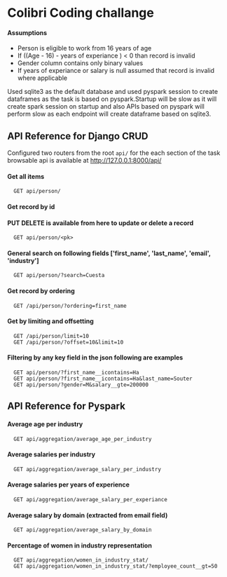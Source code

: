
# Colibri Coding challange

#### Assumptions

* Person is eligible to work from 16 years of age
* If  ((Age - 16) - years of experiance ) < 0 than record is invalid
* Gender column contains only binary values
* If years of experiance or salary is null assumed that record is invalid where applicable

Used sqlite3 as the default database and used pyspark session to create dataframes as the task is based on pyspark.Startup will be slow as it will create spark session on startup and also APIs based on pyspark will perform slow as each endpoint will create dataframe based on sqlite3.




## API Reference for Django CRUD

Configured two routers from the root ```api/``` for the each section of the task
browsable api is available at http://127.0.0.1:8000/api/

#### Get all items
```http
  GET api/person/
```

#### Get record by id
#### PUT DELETE is available from here to update or delete a record
```http
  GET api/person/<pk>
```

#### General search on following fields ['first_name', 'last_name', 'email', 'industry']
```http
  GET api/person/?search=Cuesta
```

#### Get record by ordering
```http
  GET /api/person/?ordering=first_name
```

#### Get by limiting and offsetting
```http
  GET /api/person/limit=10
  GET /api/person/?offset=10&limit=10
```

#### Filtering by any key field in the json following are examples
```http
  GET api/person/?first_name__icontains=Ha
  GET api/person/?first_name__icontains=Ha&last_name=Souter
  GET api/person/?gender=M&salary__gte=200000

```


## API Reference for Pyspark

#### Average age per industry
```http
  GET api/aggregation/average_age_per_industry
```
#### Average salaries per industry
```http
  GET api/aggregation/average_salary_per_industry
```
#### Average salaries per years of experience
```http
  GET api/aggregation/average_salary_per_experiance
```
#### Average salary by domain (extracted from email field)
```http
  GET api/aggregation/average_salary_by_domain
```
#### Percentage of women in industry representation
```http
  GET api/aggregation/women_in_industry_stat/
  GET api/aggregation/women_in_industry_stat/?employee_count__gt=50

```
